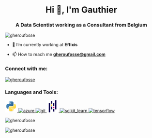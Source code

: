 <h1 align="center">Hi 👋, I'm Gauthier</h1>
<h3 align="center">A Data Scientist working as a Consultant from Belgium</h3>

<p align="left"> <img src="https://komarev.com/ghpvc/?username=gheroufosse&label=Profile%20views&color=0e75b6&style=flat" alt="gheroufosse" /> </p>

- 🔭 I’m currently working at **Effixis**

- 📫 How to reach me **gheroufosse@gmail.com**

<h3 align="left">Connect with me:</h3>
<p align="left">
<a href="https://linkedin.com/in/gheroufosse" target="blank"><img align="center" src="https://raw.githubusercontent.com/rahuldkjain/github-profile-readme-generator/master/src/images/icons/Social/linked-in-alt.svg" alt="gheroufosse" height="30" width="40" /></a>
</p>

<h3 align="left">Languages and Tools:</h3>
<p align="left"> <a href="https://www.python.org" target="_blank" rel="noreferrer"> <img src="https://raw.githubusercontent.com/devicons/devicon/master/icons/python/python-original.svg" alt="python" width="40" height="40"/> </a> <a href="https://azure.microsoft.com/en-in/" target="_blank" rel="noreferrer"> <img src="https://www.vectorlogo.zone/logos/microsoft_azure/microsoft_azure-icon.svg" alt="azure" width="40" height="40"/> </a> <a href="https://git-scm.com/" target="_blank" rel="noreferrer"> <img src="https://www.vectorlogo.zone/logos/git-scm/git-scm-icon.svg" alt="git" width="40" height="40"/> </a> <a href="https://pandas.pydata.org/" target="_blank" rel="noreferrer"> <img src="https://raw.githubusercontent.com/devicons/devicon/2ae2a900d2f041da66e950e4d48052658d850630/icons/pandas/pandas-original.svg" alt="pandas" width="40" height="40"/> </a>  <a href="https://scikit-learn.org/" target="_blank" rel="noreferrer"> <img src="https://upload.wikimedia.org/wikipedia/commons/0/05/Scikit_learn_logo_small.svg" alt="scikit_learn" width="40" height="40"/> </a> <a href="https://www.tensorflow.org" target="_blank" rel="noreferrer"> <img src="https://www.vectorlogo.zone/logos/tensorflow/tensorflow-icon.svg" alt="tensorflow" width="40" height="40"/> </a> </p>


<p><img align="center" src="https://github-readme-stats.vercel.app/api/top-langs?username=gheroufosse&show_icons=true&locale=en&layout=compact" alt="gheroufosse" /></p>

<p><img align="center" src="https://github-readme-streak-stats.herokuapp.com/?user=gheroufosse&" alt="gheroufosse" /></p>
